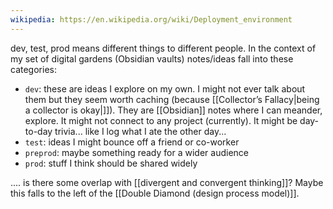 ```yaml
---
wikipedia: https://en.wikipedia.org/wiki/Deployment_environment
---
```

dev, test, prod means different things to different people. In the context of my set of digital gardens (Obsidian vaults) notes/ideas fall into these categories:

- `dev`: these are ideas I explore on my own. I might not ever talk about them but they seem worth caching (because [[Collector’s Fallacy|being a collector is okay|]]). They are [[Obsidian]] notes where I can meander, explore. It might not connect to any project (currently). It might be day-to-day trivia... like I log what I ate the other day... 
- `test`: ideas I might bounce off a friend or co-worker 
- `preprod`: maybe something ready for a wider audience
- `prod`: stuff I think should be shared widely

.... is there some overlap with [[divergent and convergent thinking]]? Maybe this falls to the left of the [[Double Diamond (design process model)]].

